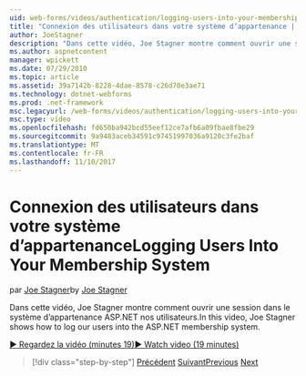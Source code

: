 ```yaml
---
uid: web-forms/videos/authentication/logging-users-into-your-membership-system
title: "Connexion des utilisateurs dans votre système d’appartenance | Documents Microsoft"
author: JoeStagner
description: "Dans cette vidéo, Joe Stagner montre comment ouvrir une session dans le système d’appartenance ASP.NET nos utilisateurs."
ms.author: aspnetcontent
manager: wpickett
ms.date: 07/29/2010
ms.topic: article
ms.assetid: 39a7142b-8228-4dae-8578-c26d70e3ae71
ms.technology: dotnet-webforms
ms.prod: .net-framework
msc.legacyurl: /web-forms/videos/authentication/logging-users-into-your-membership-system
msc.type: video
ms.openlocfilehash: fd650ba942bcd55eef12ce7afb6a09fbae8fbe29
ms.sourcegitcommit: 9a9483aceb34591c97451997036a9120c3fe2baf
ms.translationtype: MT
ms.contentlocale: fr-FR
ms.lasthandoff: 11/10/2017
---
```

<a name="logging-users-into-your-membership-system"></a><span data-ttu-id="bae3a-103">Connexion des utilisateurs dans votre système d’appartenance</span><span class="sxs-lookup"><span data-stu-id="bae3a-103">Logging Users Into Your Membership System</span></span>
====================
<span data-ttu-id="bae3a-104">par [Joe Stagner](https://github.com/JoeStagner)</span><span class="sxs-lookup"><span data-stu-id="bae3a-104">by [Joe Stagner](https://github.com/JoeStagner)</span></span>

<span data-ttu-id="bae3a-105">Dans cette vidéo, Joe Stagner montre comment ouvrir une session dans le système d’appartenance ASP.NET nos utilisateurs.</span><span class="sxs-lookup"><span data-stu-id="bae3a-105">In this video, Joe Stagner shows how to log our users into the ASP.NET membership system.</span></span>

[<span data-ttu-id="bae3a-106">&#9654; Regardez la vidéo (minutes 19)</span><span class="sxs-lookup"><span data-stu-id="bae3a-106">&#9654; Watch video (19 minutes)</span></span>](https://channel9.msdn.com/Blogs/ASP-NET-Site-Videos/logging-users-into-your-membership-system)

>[!div class="step-by-step"]
<span data-ttu-id="bae3a-107">[Précédent](adding-users-to-your-membership-system.md)
[Suivant](implement-the-registration-verification-pattern.md)</span><span class="sxs-lookup"><span data-stu-id="bae3a-107">[Previous](adding-users-to-your-membership-system.md)
[Next](implement-the-registration-verification-pattern.md)</span></span>

